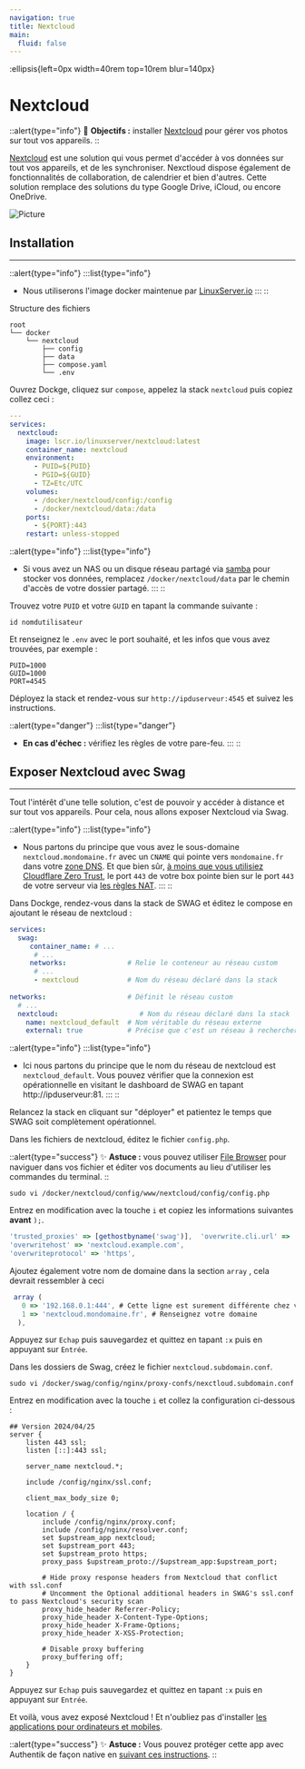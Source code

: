 ```yaml
---
navigation: true
title: Nextcloud
main:
  fluid: false
---
```

:ellipsis{left=0px width=40rem top=10rem blur=140px}
# Nextcloud

::alert{type="info"}
🎯 __Objectifs :__ installer [Nextcloud](https://nextcloud.com/) pour gérer vos photos sur tout vos appareils.
::

[Nextcloud](https://nextcloud.com/) est une solution qui vous permet d'accéder à vos données sur tout vos appareils, et de les synchroniser. Nexctloud dispose également de fonctionnalités de collaboration, de calendrier et bien d'autres. Cette solution remplace des solutions du type Google Drive, iCloud, ou encore OneDrive.

![Picture](/img/serveex/nextcloud.png)

## Installation
---
::alert{type="info"}
:::list{type="info"}
- Nous utiliserons l'image docker maintenue par [LinuxServer.io](https://docs.linuxserver.io/images/docker-nextcloud/)
:::
::

Structure des fichiers

```console
root
└── docker
    └── nextcloud
        ├── config
        ├── data
        ├── compose.yaml
        └── .env
```

Ouvrez Dockge, cliquez sur `compose`, appelez la stack `nextcloud` puis copiez collez ceci :

```yaml
---
services:
  nextcloud:
    image: lscr.io/linuxserver/nextcloud:latest
    container_name: nextcloud
    environment:
      - PUID=${PUID}
      - PGID=${GUID}
      - TZ=Etc/UTC
    volumes:
      - /docker/nextcloud/config:/config
      - /docker/nextcloud/data:/data
    ports:
      - ${PORT}:443
    restart: unless-stopped
```

::alert{type="info"}
:::list{type="info"}
- Si vous avez un NAS ou un disque réseau partagé via [samba](/generalites/reseau/samba) pour stocker vos données, remplacez `/docker/nextcloud/data` par le chemin d'accès de votre dossier partagé.
:::
::

Trouvez votre `PUID` et votre `GUID` en tapant la commande suivante :

```shell
id nomdutilisateur
```
Et renseignez le `.env` avec le port souhaité, et les infos que vous avez trouvées, par exemple :

```properties
PUID=1000
GUID=1000
PORT=4545
```

Déployez la stack et rendez-vous sur `http://ipduserveur:4545` et suivez les instructions.

::alert{type="danger"}
:::list{type="danger"}
- __En cas d'échec :__ vérifiez les règles de votre pare-feu.
:::
::

## Exposer Nextcloud avec Swag
---
Tout l'intérêt d'une telle solution, c'est de pouvoir y accéder à distance et sur tout vos appareils. Pour cela, nous allons exposer Nextcloud via Swag.

::alert{type="info"}
:::list{type="info"}
- Nous partons du principe que vous avez le sous-domaine `nextcloud.mondomaine.fr` avec un `CNAME` qui pointe vers `mondomaine.fr` dans votre [zone DNS](/generalites/reseau/dns). Et que bien sûr, [à moins que vous utilisiez Cloudflare Zero Trust](/serveex/securite/cloudflare), le port `443` de votre box pointe bien sur le port `443` de votre serveur via [les règles NAT](/generalites/reseau/nat).
:::
::

Dans Dockge, rendez-vous dans la stack de SWAG et éditez le compose en ajoutant le réseau de nextcloud :

```yaml
services:
  swag:
     container_name: # ...
      # ... 
     networks:               # Relie le conteneur au réseau custom 
      # ...           
      - nextcloud            # Nom du réseau déclaré dans la stack
    
networks:                    # Définit le réseau custom
  # ...
  nextcloud:                    # Nom du réseau déclaré dans la stack
    name: nextcloud_default  # Nom véritable du réseau externe
    external: true           # Précise que c'est un réseau à rechercher en externe
```

::alert{type="info"}
:::list{type="info"}
- Ici nous partons du principe que le nom du réseau de nextcloud est `nextcloud_default`. Vous pouvez vérifier que la connexion est opérationnelle en visitant le dashboard de SWAG en tapant http://ipduserveur:81.
:::
::

Relancez la stack en cliquant sur "déployer" et patientez le temps que SWAG soit complètement opérationnel.

Dans les fichiers de nextcloud, éditez le fichier `config.php`.

::alert{type="success"}
✨ __Astuce :__ vous pouvez utiliser [File Browser](/serveex/files/file-browser) pour naviguer dans vos fichier et éditer vos documents au lieu d'utiliser les commandes du terminal.
::

```shell
sudo vi /docker/nextcloud/config/www/nextcloud/config/config.php
```

Entrez en modification avec la touche `i` et copiez les informations suivantes __avant__ `);`.

```js
'trusted_proxies' => [gethostbyname('swag')],  'overwrite.cli.url' => 'https://nextcloud.example.com/',
'overwritehost' => 'nextcloud.example.com',
'overwriteprotocol' => 'https',
```

Ajoutez également votre nom de domaine dans la section `array` , cela devrait ressembler à ceci
```js
 array (
   0 => '192.168.0.1:444', # Cette ligne est surement différente chez vous, ne la modifiez pas !
   1 => 'nextcloud.mondomaine.fr', # Renseignez votre domaine
  ),
```
Appuyez sur `Echap` puis sauvegardez et quittez en tapant `:x` puis en appuyant sur `Entrée`.

Dans les dossiers de Swag, créez le fichier `nextcloud.subdomain.conf`.

```shell
sudo vi /docker/swag/config/nginx/proxy-confs/nexctloud.subdomain.conf
```
Entrez en modification avec la touche `i` et collez la configuration ci-dessous :

```nginx
## Version 2024/04/25
server {
    listen 443 ssl;
    listen [::]:443 ssl;

    server_name nextcloud.*;

    include /config/nginx/ssl.conf;

    client_max_body_size 0;

    location / {
        include /config/nginx/proxy.conf;
        include /config/nginx/resolver.conf;
        set $upstream_app nextcloud;
        set $upstream_port 443;
        set $upstream_proto https;
        proxy_pass $upstream_proto://$upstream_app:$upstream_port;

        # Hide proxy response headers from Nextcloud that conflict with ssl.conf
        # Uncomment the Optional additional headers in SWAG's ssl.conf to pass Nextcloud's security scan
        proxy_hide_header Referrer-Policy;
        proxy_hide_header X-Content-Type-Options;
        proxy_hide_header X-Frame-Options;
        proxy_hide_header X-XSS-Protection;

        # Disable proxy buffering
        proxy_buffering off;
    }
}
```

Appuyez sur `Echap` puis sauvegardez et quittez en tapant `:x` puis en appuyant sur `Entrée`.

Et voilà, vous avez exposé Nextcloud ! Et n'oubliez pas d'installer [les applications pour ordinateurs et mobiles](https://nextcloud.com/fr/install/).

::alert{type="success"}
✨ __Astuce :__ Vous pouvez protéger cette app avec Authentik de façon native en [suivant ces instructions](https://docs.goauthentik.io/integrations/services/nextcloud/).
::